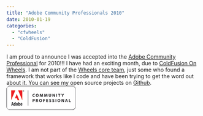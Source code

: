 ```yaml
---
title: "Adobe Community Professionals 2010"
date: 2010-01-19
categories: 
  - "cfwheels"
  - "ColdFusion"
---
```


I am proud to announce I was accepted into the [Adobe Community Professional](http://lizfrederick.blogspot.com/2010/01/new-acps-for-2010.html) for 2010!!! I have had an exciting month, due to [ColdFusion On Wheels](http://www.cfwheels.org). I am not part of the [Wheels core team](http://cfwheels.org/community/core-team), just some who found a framework that works like I code and have been trying to get the word out about it. You can see my open source projects on [Github](http://github.com/mhenke). ![Adobe Community Professional](images/acp_logo.gif)
